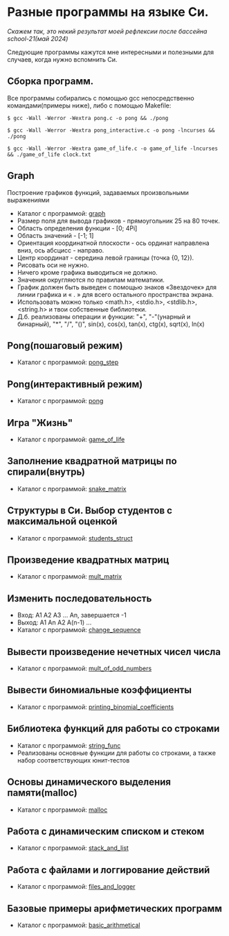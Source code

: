 # Разные программы на языке Си. 
*Скажем так, это некий результат моей рефлексии после бассейна school-21(май 2024)*

Следующие программы кажутся мне интересными и полезными для случаев, когда нужно вспомнить Си.

## Сборка программ.
Все программы собирались с помощью gcc непосредственно командами(примеры ниже), либо с помощью Makefile:
```
$ gcc -Wall -Werror -Wextra pong.c -o pong && ./pong
```
```
$ gcc -Wall -Werror -Wextra pong_interactive.c -o pong -lncurses && ./pong
```
```
$ gcc -Wall -Werror -Wextra game_of_life.c -o game_of_life -lncurses && ./game_of_life clock.txt
```

## Graph
Построение графиков функций, задаваемых произвольными выражениями
-  Каталог с программой: [graph](graph/)
- Размер поля для вывода графиков - прямоугольник 25 на 80 точек.
- Область определения функции - [0; 4Pi]
- Область значений - [-1; 1]
- Ориентация координатной плоскости - ось ординат направлена вниз, ось абсцисс - направо.
- Центр координат - середина левой границы (точка {0, 12}).
- Рисовать оси не нужно.
- Ничего кроме графика выводиться не должно.
- Значения округляются по правилам математики.
- График должен быть выведен с помощью знаков «Звездочек» для линии графика и « . » для всего остального пространства экрана.
- Использовать можно только <math.h>, <stdio.h>, <stdlib.h>, <string.h> и твои собственные библиотеки.
- Д.б. реализованы операции и функции: "+", "-"(унарный и бинарный), "*", "/", "()", sin(x), cos(x), tan(x), ctg(x), sqrt(x), ln(x)

## Pong(пошаговый режим)
-  Каталог с программой: [pong_step](pong_step/)

## Pong(интерактивный режим)
- Каталог с программой: [pong](pong/)

## Игра "Жизнь"
- Каталог с программой: [game_of_life](game_of_life/)

## Заполнение квадратной матрицы по спирали(внутрь)
- Каталог с программой: [snake_matrix](snake_matrix/)

## Структуры в Си. Выбор студентов с максимальной оценкой
- Каталог с программой: [students_struct](students_struct/)

## Произведение квадратных матриц
- Каталог с программой: [mult_matrix](mult_matrix/)

## Изменить последовательность
- Вход: A1 A2 A3 ... An, завершается -1
- Выход: A1 An A2 A(n-1) ...
- Каталог с программой: [change_sequence](change_sequence/)

## Вывести произведение нечетных чисел числа
- Каталог с программой: [mult_of_odd_numbers](mult_of_odd_numbers/)

## Вывести биномиальные коэффициенты
- Каталог с программой: [printing_binomial_coefficients](printing_binomial_coefficients/)

## Библиотека функций для работы со строками
- Каталог с программой: [string_func](string_func/)
- Реализованы основные функции для работы со строками, а также набор соответствующих юнит-тестов

## Основы динамического выделения памяти(malloc)
- Каталог с программой: [malloc](malloc/)

## Работа с динамическим списком и стеком
- Каталог с программой: [stack_and_list](stack_and_list/)

## Работа с файлами и логгирование действий
- Каталог с программой: [files_and_logger](files_and_logger/)

## Базовые примеры арифметических программ
- Каталог с программой: [basic_arithmetical](basic_arithmetical/)